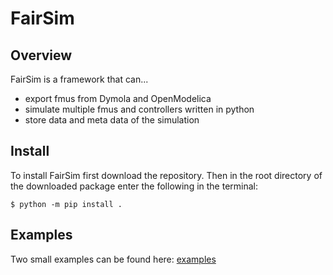  # FairSim
 ## Overview
 FairSim is a framework that can...
 - export fmus from Dymola and OpenModelica
 - simulate multiple fmus and controllers written in python
 - store data and meta data of the simulation
 ## Install
To install FairSim first download the repository. Then in the root directory of the downloaded package enter the following in the terminal:
```console
$ python -m pip install .
```
## Examples

Two small examples can be found here: [examples](https://git.rwth-aachen.de/fst-tuda/projects/digitalization/fair_sim/fair_sim_release/-/tree/master/examples/motor_control)
